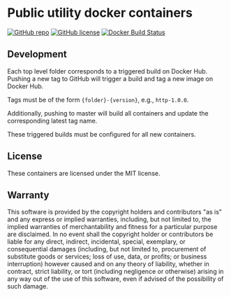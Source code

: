 # Public utility docker containers

[![GitHub repo](https://img.shields.io/badge/github-repo-blue.svg)](https://github.com/meltwater/docker-mlabs)
[![GitHub license](https://img.shields.io/github/license/meltwater/docker-mlabs.svg)](./LICENSE.txt)
[![Docker Build Status](https://img.shields.io/docker/build/meltwater/mlabs.svg)](https://hub.docker.com/u/meltwater/mlabs/)

## Development

Each top level folder corresponds to a triggered build on Docker Hub.
Pushing a new tag to GitHub will trigger a build and tag a new image on Docker Hub.

Tags must be of the form `{folder}-{version}`, e.g., `http-1.0.0`.

Additionally, pushing to master will build all containers
and update the corresponding latest tag name.

These triggered builds must be configured for all new containers.

## License

These containers are licensed under the MIT license.

## Warranty

This software is provided by the copyright holders and contributors "as is" and
any express or implied warranties, including, but not limited to, the implied
warranties of merchantability and fitness for a particular purpose are
disclaimed. In no event shall the copyright holder or contributors be liable for
any direct, indirect, incidental, special, exemplary, or consequential damages
(including, but not limited to, procurement of substitute goods or services;
loss of use, data, or profits; or business interruption) however caused and on
any theory of liability, whether in contract, strict liability, or tort
(including negligence or otherwise) arising in any way out of the use of this
software, even if advised of the possibility of such damage.

